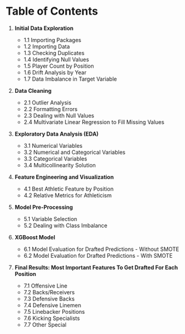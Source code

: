 # Table of Contents

1. **Initial Data Exploration**
   - 1.1 Importing Packages
   - 1.2 Importing Data
   - 1.3 Checking Duplicates
   - 1.4 Identifying Null Values
   - 1.5 Player Count by Position
   - 1.6 Drift Analysis by Year
   - 1.7 Data Imbalance in Target Variable

2. **Data Cleaning**
   - 2.1 Outlier Analysis
   - 2.2 Formatting Errors
   - 2.3 Dealing with Null Values
   - 2.4 Multivariate Linear Regression to Fill Missing Values

3. **Exploratory Data Analysis (EDA)**
   - 3.1 Numerical Variables
   - 3.2 Numerical and Categorical Variables
   - 3.3 Categorical Variables
   - 3.4 Multicollinearity Solution

4. **Feature Engineering and Visualization**
   - 4.1 Best Athletic Feature by Position
   - 4.2 Relative Metrics for Athleticism

5. **Model Pre-Processing**
   - 5.1 Variable Selection
   - 5.2 Dealing with Class Imbalance

6. **XGBoost Model**
   - 6.1 Model Evaluation for Drafted Predictions - Without SMOTE
   - 6.2 Model Evaluation for Drafted Predictions - With SMOTE

7. **Final Results: Most Important Features To Get Drafted For Each Position**
   - 7.1 Offensive Line
   - 7.2 Backs/Receivers
   - 7.3 Defensive Backs
   - 7.4 Defensive Linemen
   - 7.5 Linebacker Positions
   - 7.6 Kicking Specialists
   - 7.7 Other Special
